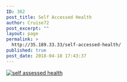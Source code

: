 ```yaml
---
ID: 382
post_title: Self Accessed Health
author: Cruise72
post_excerpt: ""
layout: page
permalink: >
  http://35.189.33.33/self-accessed-health/
published: true
post_date: 2018-04-18 17:43:37
---
```

<div id="viz1524119329681" class="tableauPlaceholder" style="position: relative;"><noscript><a href='#'><img alt='self assessed health ' src='https:&#47;&#47;public.tableau.com&#47;static&#47;images&#47;se&#47;selfassessedhealth&#47;selfassessedhealth&#47;1_rss.png' style='border: none' /></a></noscript><object class="tableauViz" style="display: none;" width="300" height="150"><param name="host_url" value="https%3A%2F%2Fpublic.tableau.com%2F" /> <param name="embed_code_version" value="3" /> <param name="site_root" value="" /><param name="name" value="selfassessedhealth/selfassessedhealth" /><param name="tabs" value="no" /><param name="toolbar" value="yes" /><param name="static_image" value="https://public.tableau.com/static/images/se/selfassessedhealth/selfassessedhealth/1.png" /> <param name="animate_transition" value="yes" /><param name="display_static_image" value="yes" /><param name="display_spinner" value="yes" /><param name="display_overlay" value="yes" /><param name="display_count" value="yes" /><param name="filter" value="publish=yes" /></object></div>
<script type='text/javascript'>                    var divElement = document.getElementById('viz1524119329681');                    var vizElement = divElement.getElementsByTagName('object')[0];                    vizElement.style.width='100%';vizElement.style.height=(divElement.offsetWidth*0.75)+'px';                    var scriptElement = document.createElement('script');                    scriptElement.src = 'https://public.tableau.com/javascripts/api/viz_v1.js';                    vizElement.parentNode.insertBefore(scriptElement, vizElement);                </script>